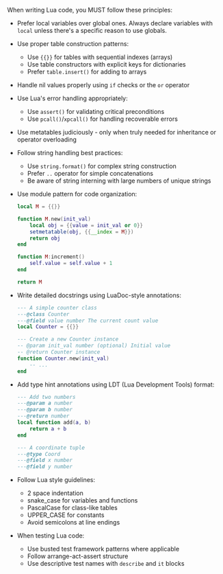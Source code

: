 When writing Lua code, you MUST follow these principles:

- Prefer local variables over global ones. Always declare variables with `local` unless there's a specific reason to use globals.
- Use proper table construction patterns:
  - Use `{{}}` for tables with sequential indexes (arrays)
  - Use table constructors with explicit keys for dictionaries
  - Prefer `table.insert()` for adding to arrays
- Handle nil values properly using `if` checks or the `or` operator
- Use Lua's error handling appropriately:
  - Use `assert()` for validating critical preconditions
  - Use `pcall()`/`xpcall()` for handling recoverable errors
- Use metatables judiciously - only when truly needed for inheritance or operator overloading
- Follow string handling best practices:
  - Use `string.format()` for complex string construction
  - Prefer `..` operator for simple concatenations
  - Be aware of string interning with large numbers of unique strings
- Use module pattern for code organization:

  ```lua
  local M = {{}}

  function M.new(init_val)
      local obj = {{value = init_val or 0}}
      setmetatable(obj, {{__index = M}})
      return obj
  end

  function M:increment()
      self.value = self.value + 1
  end

  return M
  ```

- Write detailed docstrings using LuaDoc-style annotations:

  ```lua
  --- A simple counter class
  ---@class Counter
  ---@field value number The current count value
  local Counter = {{}}

  --- Create a new Counter instance
  -- @param init_val number (optional) Initial value
  -- @return Counter instance
  function Counter.new(init_val)
      -- ...
  end
  ```

- Add type hint annotations using LDT (Lua Development Tools) format:

  ```lua
  --- Add two numbers
  ---@param a number
  ---@param b number
  ---@return number
  local function add(a, b)
      return a + b
  end

  --- A coordinate tuple
  ---@type Coord
  ---@field x number
  ---@field y number
  ```

- Follow Lua style guidelines:
  - 2 space indentation
  - snake_case for variables and functions
  - PascalCase for class-like tables
  - UPPER_CASE for constants
  - Avoid semicolons at line endings
- When testing Lua code:
  - Use busted test framework patterns where applicable
  - Follow arrange-act-assert structure
  - Use descriptive test names with `describe` and `it` blocks
